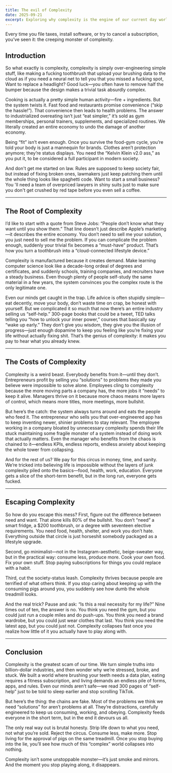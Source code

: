 ```yaml
---
title: The evil of Complexity
date: 2025-09-21
excerpt: Exploring why complexity is the engine of our current day world and why it's bad.
---
```


Every time you file taxes, install software, or try to cancel a subscription, you’ve seen it: the creeping monster of complexity.

## Introduction

So what exactly is complexity, complexity is simply over-engineering simple stuff, like making a fucking toothbrush that upload your brushing data to the cloud as if you need a neural net to tell you that you missed a fucking spot, Want to replace a headlight? Good luck—you often have to remove half the bumper because the design makes a trivial task absurdly complex.

Cooking is actually a pretty simple human activity—fire + ingredients. But the system twists it. Fast food and restaurants promise convenience (“skip the hassle!”). That convenience then leads to health problems. The answer to industrialized overeating isn’t just “eat simpler,” it’s sold as gym memberships, personal trainers, supplements, and specialized routines. We literally created an entire economy to undo the damage of another economy.

Being “fit” isn’t even enough. Once you survive the food-gym cycle, you’re told your body is just a mannequin for brands. Clothes aren’t protection anymore; they’re status displays. You need the “Kelvin Klein v2.0 ass,” as you put it, to be considered a full participant in modern society.

And don't get me started on law. Rules are supposed to keep society fair, but instead of fixing broken ones, lawmakers just keep patching them until the whole thing looks like spaghetti code. Want to start a small business? You 'll need a team of overpriced lawyers in shiny suits just to make sure you don't get crushed by red tape before you even sell a coffee.

---

## The Root of Complexity

I’d like to start with a quote from Steve Jobs: “People don’t know what they want until you show them.” That line doesn’t just describe Apple’s marketing—it describes the entire economy. You don’t need to sell me your solution, you just need to sell me the problem. If you can complicate the problem enough, suddenly your trivial fix becomes a “must-have” product. That’s how you turn a toothbrush into a “cloud-connected lifestyle device.”

Complexity is manufactured because it creates demand. Make learning computer science look like a decade-long ordeal of degrees and certificates, and suddenly schools, training companies, and recruiters have a steady business. Even though plenty of people self-study the same material in a few years, the system convinces you the complex route is the only legitimate one.

Even our minds get caught in the trap. Life advice is often stupidly simple—eat decently, move your body, don’t waste time on crap, be honest with yourself. But we complicated it so much that now there’s an entire industry selling us “self-help.” 300-page books that could be a tweet, TED talks telling you “how to unlock your inner power,” courses that basically say “wake up early.” They don’t give you wisdom, they give you the illusion of progress—just enough dopamine to keep you feeling like you’re fixing your life without actually fixing shit. That’s the genius of complexity: it makes you pay to hear what you already knew.

---

## The Costs of Complexity

Complexity is a weird beast. Everybody benefits from it—until they don’t. Entrepreneurs profit by selling you “solutions” to problems they made you believe were impossible to solve alone. Employees cling to complexity because the more moving parts a company has, the more jobs it “needs” to keep it alive. Managers thrive on it because more chaos means more layers of control, which means more titles, more meetings, more bullshit.

But here’s the catch: the system always turns around and eats the people who feed it. The entrepreneur who sells you that over-engineered app has to keep inventing newer, shinier problems to stay relevant. The employee working in a company bloated by unnecessary complexity spends their life stuck maintaining some fragile monster of a system instead of doing work that actually matters. Even the manager who benefits from the chaos is chained to it—endless KPIs, endless reports, endless anxiety about keeping the whole tower from collapsing.

And for the rest of us? We pay for this circus in money, time, and sanity. We’re tricked into believing life is impossible without the layers of junk complexity piled onto the basics—food, health, work, education. Everyone gets a slice of the short-term benefit, but in the long run, everyone gets fucked.


---

## Escaping Complexity

So how do you escape this mess? First, figure out the difference between need and want. That alone kills 80% of the bullshit. You don’t “need” a smart fridge, a $200 toothbrush, or a degree with seventeen elective requirements. You need food, health, shelter, and work you don’t hate. Everything outside that circle is just horseshit somebody packaged as a lifestyle upgrade.

Second, go minimalist—not in the Instagram-aesthetic, beige-sweater way, but in the practical way: consume less, produce more. Cook your own food. Fix your own stuff. Stop paying subscriptions for things you could replace with a habit.

Third, cut the society-status leash. Complexity thrives because people are terrified of what others think. If you stop caring about keeping up with the consuming pigs around you, you suddenly see how dumb the whole treadmill looks.

And the real trick? Pause and ask: “Is this a real necessity for my life?” Nine times out of ten, the answer is no. You think you need the gym, but you could just run a couple miles and do push-ups. You think you need a brand wardrobe, but you could just wear clothes that last. You think you need the latest app, but you could just not. Complexity collapses fast once you realize how little of it you actually have to play along with.

---
## Conclusion

Complexity is the greatest scam of our time. We turn simple truths into billion-dollar industries, and then wonder why we’re stressed, broke, and stuck. We built a world where brushing your teeth needs a data plan, eating requires a fitness subscription, and living demands an endless pile of forms, apps, and rules. Even our minds aren’t safe—we read 300 pages of “self-help” just to be told to sleep earlier and stop scrolling TikTok.

But here’s the thing: the chains are fake. Most of the problems we think we need “solutions” for aren’t problems at all. They’re distractions, carefully engineered to keep us consuming, working, and obeying. Complexity feeds everyone in the short term, but in the end it devours us all.

The only real way out is brutal honesty. Strip life down to what you need, not what you’re sold. Reject the circus. Consume less, make more. Stop living for the approval of pigs on the same treadmill. Once you stop buying into the lie, you’ll see how much of this “complex” world collapses into nothing.

Complexity isn’t some unstoppable monster—it’s just smoke and mirrors. And the moment you stop playing along, it disappears.
